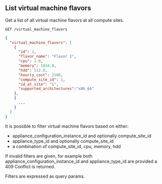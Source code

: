 ## List virtual machine flavors

Get a list of all virtual machine flavors at all compute sites.

```
GET /virtual_machine_flavors
```

```json
{
  "virtual_machine_flavors": [
    {
      "id": 1,
      "flavor_name": "Flavor 1",
      "cpu": 1.0,
      "memory": 1024.0,
      "hdd": 512.0,
      "hourly_cost": 2100,
      "compute_site_id": 1,
      "id_at_site": "1",
      "supported_architectures":"x86_64"
    },
    {
      ...
    }
  ]
}
```

It is possible to filter virtual machine flavors based on either:
+ appliance_configuration_instance_id and optionally compute_site_id
+ appliance_type_id and optionally compute_site_id
+ a combination of compute_site_id, cpu, memory, hdd

If invalid filters are given, for example both appliance_configuration_instance_id and appliance_type_id are provided a 409 Conflict is returned.

Filters are expressed as query params.